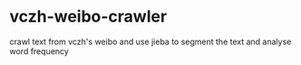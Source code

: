 # vczh-weibo-crawler
crawl text from vczh's weibo and use jieba to segment the text and analyse word frequency

